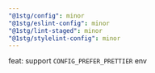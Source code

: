 ```yaml
---
"@1stg/config": minor
"@1stg/eslint-config": minor
"@1stg/lint-staged": minor
"@1stg/stylelint-config": minor
---
```


feat: support `CONFIG_PREFER_PRETTIER` env
